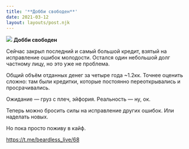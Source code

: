 ```yaml
---
title: '**Добби свободен**'
date: 2021-03-12
layout: layouts/post.njk
---
```


![](https://i.ibb.co/DKLMZrb/file-23.jpg)
**Добби свободен**

Сейчас закрыл последний и самый большой кредит, взятый на исправление ошибок молодости. Остался один небольшой долг частному лицу, но это уже не проблема. 

Общий объём отданных денег за четыре года ~1.2кк. Точнее оценить сложно: там были кредитки, которые постоянно переоткрывались и просрачивались.

Ожидание — груз с плеч, эйфория. 
Реальность — ну, ок.

Теперь можно бросить силы на исправление других ошибок. Или наделать новых.

Но пока просто поживу в кайф.

https://t.me/beardless_live/68